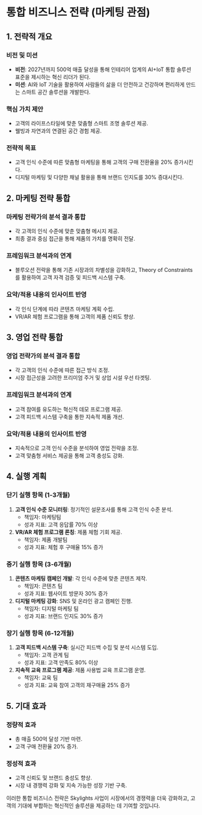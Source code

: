 # 통합 비즈니스 전략 (마케팅 관점)

## 1. 전략적 개요
### 비전 및 미션
- **비전**: 2027년까지 500억 매출 달성을 통해 인테리어 업계의 AI+IoT 통합 솔루션 표준을 제시하는 혁신 리더가 된다.
- **미션**: AI와 IoT 기술을 활용하여 사람들의 삶을 더 안전하고 건강하며 편리하게 만드는 스마트 공간 솔루션을 개발한다.

### 핵심 가치 제안
- 고객의 라이프스타일에 맞춘 맞춤형 스마트 조명 솔루션 제공.
- 웰빙과 자연과의 연결된 공간 경험 제공.

### 전략적 목표
- 고객 인식 수준에 따른 맞춤형 마케팅을 통해 고객의 구매 전환율을 20% 증가시킨다.
- 디지털 마케팅 및 다양한 채널 활용을 통해 브랜드 인지도를 30% 증대시킨다.

## 2. 마케팅 전략 통합
### 마케팅 전략가의 분석 결과 통합
- 각 고객의 인식 수준에 맞춘 맞춤형 메시지 제공.
- 최종 결과 중심 접근을 통해 제품의 가치를 명확히 전달.

### 프레임워크 분석과의 연계
- 블루오션 전략을 통해 기존 시장과의 차별성을 강화하고, Theory of Constraints를 활용하여 고객 자격 검증 및 피드백 시스템 구축.

### 요약/적용 내용의 인사이트 반영
- 각 인식 단계에 따라 콘텐츠 마케팅 계획 수립.
- VR/AR 체험 프로그램을 통해 고객의 제품 신뢰도 향상.

## 3. 영업 전략 통합
### 영업 전략가의 분석 결과 통합
- 각 고객의 인식 수준에 따른 접근 방식 조정.
- 시장 접근성을 고려한 프리미엄 주거 및 상업 시설 우선 타겟팅.

### 프레임워크 분석과의 연계
- 고객 참여를 유도하는 혁신적 데모 프로그램 제공.
- 고객 피드백 시스템 구축을 통한 지속적 제품 개선.

### 요약/적용 내용의 인사이트 반영
- 지속적으로 고객 인식 수준을 분석하여 영업 전략을 조정.
- 고객 맞춤형 서비스 제공을 통해 고객 충성도 강화.

## 4. 실행 계획
### 단기 실행 항목 (1-3개월)
1. **고객 인식 수준 모니터링**: 정기적인 설문조사를 통해 고객 인식 수준 분석.
   - 책임자: 마케팅팀
   - 성과 지표: 고객 응답률 70% 이상
2. **VR/AR 체험 프로그램 론칭**: 제품 체험 기회 제공.
   - 책임자: 제품 개발팀
   - 성과 지표: 체험 후 구매율 15% 증가

### 중기 실행 항목 (3-6개월)
1. **콘텐츠 마케팅 캠페인 개발**: 각 인식 수준에 맞춘 콘텐츠 제작.
   - 책임자: 콘텐츠 팀
   - 성과 지표: 웹사이트 방문자 30% 증가
2. **디지털 마케팅 강화**: SNS 및 온라인 광고 캠페인 진행.
   - 책임자: 디지털 마케팅 팀
   - 성과 지표: 브랜드 인지도 30% 증가

### 장기 실행 항목 (6-12개월)
1. **고객 피드백 시스템 구축**: 실시간 피드백 수집 및 분석 시스템 도입.
   - 책임자: 고객 관계 팀
   - 성과 지표: 고객 만족도 80% 이상
2. **지속적 교육 프로그램 제공**: 제품 사용법 교육 프로그램 운영.
   - 책임자: 교육 팀
   - 성과 지표: 교육 참여 고객의 재구매율 25% 증가

## 5. 기대 효과
### 정량적 효과
- 총 매출 500억 달성 기반 마련.
- 고객 구매 전환율 20% 증가.

### 정성적 효과
- 고객 신뢰도 및 브랜드 충성도 향상.
- 시장 내 경쟁력 강화 및 지속 가능한 성장 기반 구축.

이러한 통합 비즈니스 전략은 Skylights 사업이 시장에서의 경쟁력을 더욱 강화하고, 고객의 기대에 부합하는 혁신적인 솔루션을 제공하는 데 기여할 것입니다.